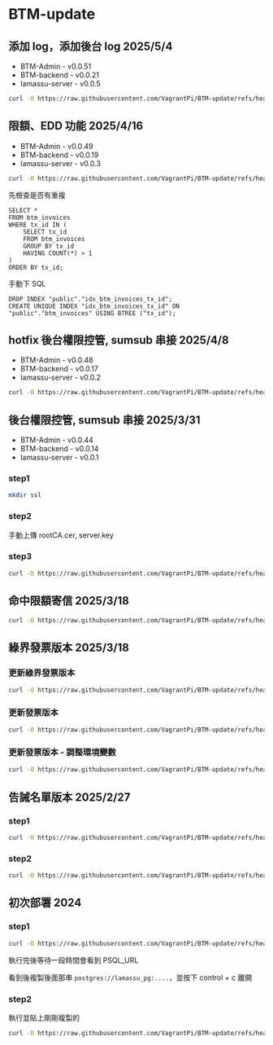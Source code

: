 # BTM-update

## 添加 log，添加後台 log 2025/5/4

- BTM-Admin - v0.0.51
- BTM-backend - v0.0.21
- lamassu-server - v0.0.5

```bash
curl -O https://raw.githubusercontent.com/VagrantPi/BTM-update/refs/heads/main/step7-1.sh && bash step7-1.sh
```

## 限額、EDD 功能 2025/4/16

- BTM-Admin - v0.0.49
- BTM-backend - v0.0.19
- lamassu-server - v0.0.3

```bash
curl -O https://raw.githubusercontent.com/VagrantPi/BTM-update/refs/heads/main/step6-1.sh && bash step6-1.sh
```

先檢查是否有重複

```
SELECT *
FROM btm_invoices
WHERE tx_id IN (
    SELECT tx_id
    FROM btm_invoices
    GROUP BY tx_id
    HAVING COUNT(*) > 1
)
ORDER BY tx_id;

```

手動下 SQL

```
DROP INDEX "public"."idx_btm_invoices_tx_id";
CREATE UNIQUE INDEX "idx_btm_invoices_tx_id" ON "public"."btm_invoices" USING BTREE ("tx_id");
```


## hotfix 後台權限控管, sumsub 串接 2025/4/8

- BTM-Admin - v0.0.48
- BTM-backend - v0.0.17
- lamassu-server - v0.0.2

```bash
curl -O https://raw.githubusercontent.com/VagrantPi/BTM-update/refs/heads/main/step5-2.sh && bash step5-2.sh
```

## 後台權限控管, sumsub 串接 2025/3/31

- BTM-Admin - v0.0.44
- BTM-backend - v0.0.14
- lamassu-server - v0.0.1

### step1

```bash
mkdir ssl
```

### step2

手動上傳 rootCA.cer, server.key

### step3

```bash
curl -O https://raw.githubusercontent.com/VagrantPi/BTM-update/refs/heads/main/step5-1.sh && bash step5-1.sh
```

## 命中限額寄信 2025/3/18

```bash
curl -O https://raw.githubusercontent.com/VagrantPi/BTM-update/refs/heads/main/step4-1.sh && bash step4-1.sh
```

## 綠界發票版本 2025/3/18

### 更新綠界發票版本

```bash
curl -O https://raw.githubusercontent.com/VagrantPi/BTM-update/refs/heads/main/step3-1.sh && bash step3-1.sh
```

### 更新發票版本

```bash
curl -O https://raw.githubusercontent.com/VagrantPi/BTM-update/refs/heads/main/step3-4.sh && bash step3-4.sh
```

### 更新發票版本 - 調整環境變數

```bash
curl -O https://raw.githubusercontent.com/VagrantPi/BTM-update/refs/heads/main/step3-5.sh && bash step3-5.sh
```


## 告誡名單版本 2025/2/27

### step1

```bash
curl -O https://raw.githubusercontent.com/VagrantPi/BTM-update/refs/heads/main/step2-1.sh && bash step2-1.sh
```

### step2

```bash
curl -O https://raw.githubusercontent.com/VagrantPi/BTM-update/refs/heads/main/step2-2.sh && bash step2-2.sh
```

## 初次部署 2024

### step1

```bash
curl -O https://raw.githubusercontent.com/VagrantPi/BTM-update/refs/heads/main/step1-1.sh && bash step1-1.sh
```

執行完後等待一段時間會看到 PSQL_URL

看到後複製後面那串 `postgres://lamassu_pg:....`，並按下 control + c 離開

### step2

執行並貼上剛剛複製的

```bash
curl -O https://raw.githubusercontent.com/VagrantPi/BTM-update/refs/heads/main/step1-2.sh && bash step1-2.sh
```
